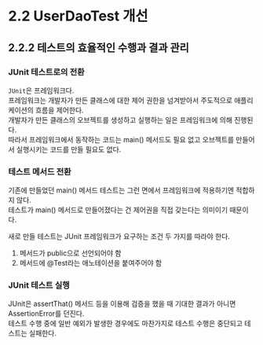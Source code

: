# 2.2 UserDaoTest 개선

## 2.2.2 테스트의 효율적인 수행과 결과 관리

### JUnit 테스트로의 전환

`JUnit`은 프레임워크다.  
프레임워크는 개발자가 만든 클래스에 대한 제어 권한을 넘겨받아서 주도적으로 애플리케이션의 흐름을 제어한다.  
개발자가 만든 클래스의 오브젝트를 생성하고 실행하는 일은 프레임워크에 의해 진행된다.  
따라서 프레임워크에서 동작하는 코드는 main() 메서드도 필요 없고 오브젝트를 만들어서 실행시키는 코드를 만들 필요도 없다.

### 테스트 메서드 전환

기존에 만들었던 main() 메서드 테스트는 그런 면에서 프레임워크에 적용하기엔 적합하지 않다.  
테스트가 main() 메서드로 만들어졌다는 건 제어권을 직접 갖는다는 의미이기 때문이다.

새로 만들 테스트는 JUnit 프레임워크가 요구하는 조건 두 가지를 따라야 한다.

1. 메서드가 public으로 선언되어야 함
2. 메서드에 @Test라는 애노테이션을 붙여주어야 함

### JUnit 테스트 실행

JUnit은 assertThat() 메서드 등을 이용해 검증을 했을 때 기대한 결과가 아니면 AssertionError를 던진다.  
테스트 수행 중에 일반 예외가 발생한 경우에도 마찬가지로 테스트 수행은 중단되고 테스트는 실패한다.

